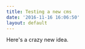 ```yaml
---
title: Testing a new cms
date: '2016-11-16 16:06:50'
layout: default
---
```

Here's a crazy new idea.